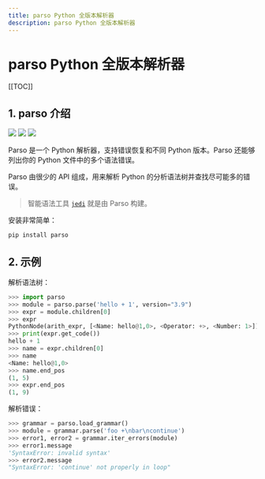 ```yaml
---
title: parso Python 全版本解析器
description: parso Python 全版本解析器
---
```


# parso Python 全版本解析器

[[TOC]]

## 1. parso 介绍

<div class="no-link">

[![](https://github.com/davidhalter/parso/workflows/Build/badge.svg?branch=master)](https://github.com/davidhalter/parso/actions)
[![](https://coveralls.io/repos/github/davidhalter/parso/badge.svg?branch=master)](https://coveralls.io/github/davidhalter/parso?branch=master)
[![](https://pepy.tech/badge/parso)](https://pepy.tech/project/parso)

</div>

Parso 是一个 Python 解析器，支持错误恢复和不同 Python 版本。Parso 还能够列出你的 Python 文件中的多个语法错误。

Parso 由很少的 API 组成，用来解析 Python 的分析语法树并查找尽可能多的错误。

> 智能语法工具 [`jedi`](https://github.com/davidhalter/jedi) 就是由 Parso 构建。

安装非常简单：

```bash
pip install parso
```

## 2. 示例

解析语法树：

```python
>>> import parso
>>> module = parso.parse('hello + 1', version="3.9")
>>> expr = module.children[0]
>>> expr
PythonNode(arith_expr, [<Name: hello@1,0>, <Operator: +>, <Number: 1>])
>>> print(expr.get_code())
hello + 1
>>> name = expr.children[0]
>>> name
<Name: hello@1,0>
>>> name.end_pos
(1, 5)
>>> expr.end_pos
(1, 9)
```

解析错误：

```python
>>> grammar = parso.load_grammar()
>>> module = grammar.parse('foo +\nbar\ncontinue')
>>> error1, error2 = grammar.iter_errors(module)
>>> error1.message
'SyntaxError: invalid syntax'
>>> error2.message
"SyntaxError: 'continue' not properly in loop"
```

